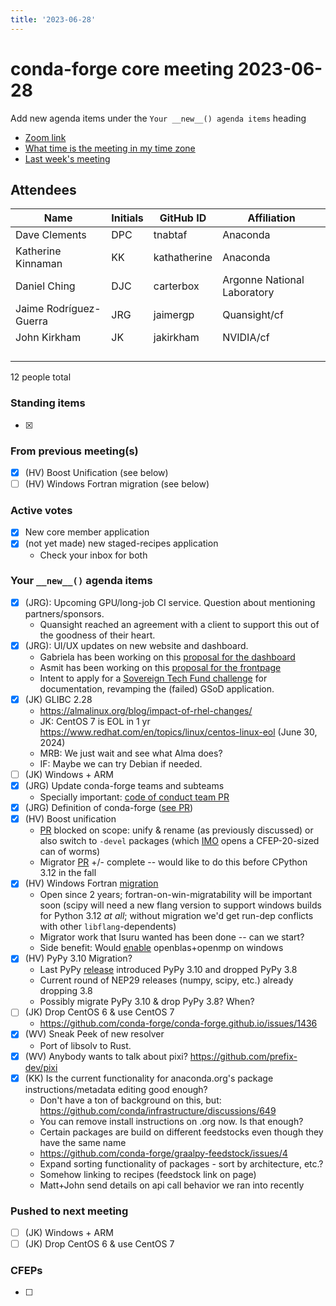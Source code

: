 ```yaml
---
title: '2023-06-28'
---
```

# conda-forge core meeting 2023-06-28

Add new agenda items under the `Your __new__() agenda items` heading

- [Zoom link](https://zoom.us/j/9138593505?pwd=SWh3dE1IK05LV01Qa0FJZ1ZpMzJLZz09)
- [What time is the meeting in my time zone](https://dateful.com/convert/utc?t=5pm)
- [Last week's meeting](https://hackmd.io/#REPLACE_ME#)

## Attendees

| Name                    | Initials | GitHub ID        | Affiliation                 |
| ----------------------- | -------- | ---------------  | --------------------------- |
| Dave Clements           | DPC      | tnabtaf          | Anaconda                    |
| Katherine Kinnaman      | KK       | kathatherine     | Anaconda                    |
| Daniel Ching            | DJC      | carterbox        | Argonne National Laboratory |
| Jaime Rodríguez-Guerra  | JRG      | jaimergp         | Quansight/cf                |
| John Kirkham            | JK       | jakirkham        | NVIDIA/cf                   |
|                         |          |                  |                             |
|                         |          |                  |                             |
|                         |          |                  |                             |
|                         |          |                  |                             |

12 people total

### Standing items

- [x]

### From previous meeting(s)

- [x] (HV) Boost Unification (see below)
- [ ] (HV) Windows Fortran migration (see below)

### Active votes

- [x] New core member application
- [x] (not yet made) new staged-recipes application
  - Check your inbox for both 

### Your `__new__()` agenda items

- [x] (JRG): Upcoming GPU/long-job CI service. Question about mentioning partners/sponsors.
  - Quansight reached an agreement with a client to support this out of the goodness of their heart.
- [x] (JRG): UI/UX updates on new website and dashboard.
  - Gabriela has been working on this [proposal for the dashboard](https://www.figma.com/proto/rdSQ2UFHNgLeq80LMxkV48/Website?page-id=0%3A1&type=design&node-id=87-339&viewport=-234%2C174%2C0.17&scaling=contain&starting-point-node-id=46%3A431)
  - Asmit has been working on this [proposal for the frontpage](https://www.figma.com/file/c7CHCElI13imGMWzTct1ss/Conda-forge-website-redesign?type=design&node-id=10%3A831&t=xXGM2QwHbeOFa8lM-1)
  - Intent to apply for a [Sovereign Tech Fund challenge](https://sovereigntechfund.de/en/challenges/) for documentation, revamping the (failed) GSoD application.
- [x] (JK) GLIBC 2.28
  - https://almalinux.org/blog/impact-of-rhel-changes/
  - JK: CentOS 7 is EOL in 1 yr https://www.redhat.com/en/topics/linux/centos-linux-eol (June 30, 2024)
  - MRB: We just wait and see what Alma does?
  - IF: Maybe we can try Debian if needed.
- [ ] (JK) Windows + ARM
- [x] (JRG) Update conda-forge teams and subteams
  - Specially important: [code of conduct team PR](https://github.com/conda-forge/conda-forge.github.io/pull/1745)
- [X] (JRG) Definition of conda-forge ([see PR](https://github.com/conda-forge/conda-forge.github.io/pull/1671))
- [x] (HV) Boost unification
   - [PR](https://github.com/conda-forge/boost-feedstock/pull/164) blocked on scope: unify & rename (as previously discussed) or also switch to `-devel` packages (which [IMO](https://github.com/conda-forge/boost-feedstock/pull/164#issuecomment-1596280094) opens a CFEP-20-sized can of worms)
   - Migrator [PR](https://github.com/regro/cf-scripts/pull/1668) +/- complete -- would like to do this before CPython 3.12 in the fall
- [x] (HV) Windows Fortran [migration](https://github.com/conda-forge/conda-forge-pinning-feedstock/pull/1359)
  - Open since 2 years; fortran-on-win-migratability will be important soon (scipy will need a new flang version to support windows builds for Python 3.12 _at all_; without migration we'd get run-dep conflicts with other `libflang`-dependents)
  - Migrator work that Isuru wanted has been done -- can we start?
  - Side benefit: Would [enable](https://github.com/conda-forge/openblas-feedstock/pull/115) openblas+openmp on windows
- [X] (HV) PyPy 3.10 Migration?
  - Last PyPy [release](https://github.com/conda-forge/pypy3.6-feedstock/issues/104) introduced PyPy 3.10 and dropped PyPy 3.8 
  - Current round of NEP29 releases (numpy, scipy, etc.) already dropping 3.8
  - Possibly migrate PyPy 3.10 & drop PyPy 3.8? When?
- [ ] (JK) Drop CentOS 6 & use CentOS 7
    - https://github.com/conda-forge/conda-forge.github.io/issues/1436
- [x] (WV) Sneak Peek of new resolver
    - Port of libsolv to Rust.
- [x] (WV) Anybody wants to talk about pixi? https://github.com/prefix-dev/pixi
- [x] (KK) Is the current functionality for anaconda.org's package instructions/metadata editing good enough?
    - Don't have a ton of background on this, but: https://github.com/conda/infrastructure/discussions/649
    - You can remove install instructions on .org now. Is that enough?
    - Certain packages are build on different feedstocks even though they have the same name
    - https://github.com/conda-forge/graalpy-feedstock/issues/4
    - Expand sorting functionality of packages - sort by architecture, etc.?
    - Somehow linking to recipes (feedstock link on page)
    - Matt+John send details on api call behavior we ran into recently

### Pushed to next meeting

- [ ] (JK) Windows + ARM
- [ ] (JK) Drop CentOS 6 & use CentOS 7

### CFEPs

- [ ]
